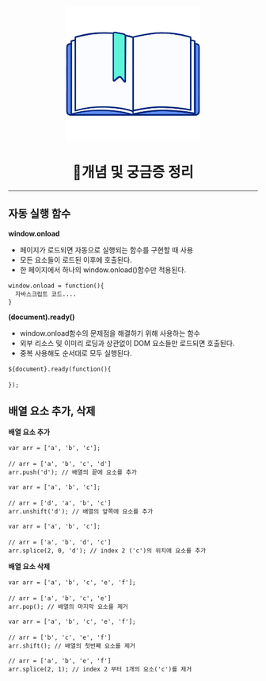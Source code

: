<div align="center" id="top">
<img height="270px" width="270px" src="./logo.png"><br>
  <h1>📃개념 및 궁금증 정리</h1>
</div>

***
## 자동 실행 함수
**window.onload**
- 페이지가 로드되면 자동으로 실행되는 함수를 구현할 때 사용
- 모든 요소들이 로드된 이후에 호출된다.
- 한 페이지에서 하나의 window.onload()함수만 적용된다.
```
window.onload = function(){
  자바스크립트 코드....
}
```

**(document).ready()**
- window.onload함수의 문제점을 해결하기 위해 사용하는 함수
- 외부 리소스 및 이미리 로딩과 상관없이 DOM 요소들만 로드되면 호출된다.
- 중복 사용해도 순서대로 모두 실행된다.
```
${document}.ready(function(){

});
```


## 배열 요소 추가, 삭제

**배열 요소 추가**
```
var arr = ['a', 'b', 'c'];

// arr = ['a', 'b', 'c', 'd']
arr.push('d'); // 배열의 끝에 요소를 추가
```

```
var arr = ['a', 'b', 'c'];

// arr = ['d', 'a', 'b', 'c']
arr.unshift('d'); // 배열의 앞쪽에 요소를 추가
```

```
var arr = ['a', 'b', 'c'];

// arr = ['a', 'b', 'd', 'c']
arr.splice(2, 0, 'd'); // index 2 ('c')의 위치에 요소를 추가
```

**배열 요소 삭제**
```
var arr = ['a', 'b', 'c', 'e', 'f'];

// arr = ['a', 'b', 'c', 'e']
arr.pop(); // 배열의 마지막 요소를 제거
```

```
var arr = ['a', 'b', 'c', 'e', 'f'];

// arr = ['b', 'c', 'e', 'f']
arr.shift(); // 배열의 첫번째 요소를 제거
```

```
// arr = ['a', 'b', 'e', 'f']
arr.splice(2, 1); // index 2 부터 1개의 요소('c')를 제거
```
